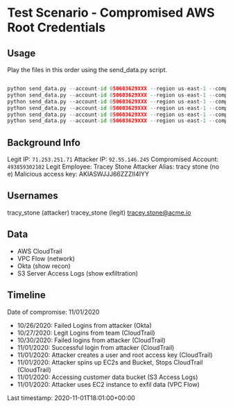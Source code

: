 # Test Scenario - Compromised AWS Root Credentials

## Usage

Play the files in this order using the send_data.py script.

```python

python send_data.py --account-id 050603629XXX --region us-east-1 --compromise-datetime '2020-11-01T18:00:00+00:00' --bucket-name my-panther-demo  --file compromised-root-creds/victim_okta.yml 
python send_data.py --account-id 050603629XXX --region us-east-1 --compromise-datetime '2020-11-01T18:00:00+00:00' --bucket-name my-panther-demo  --file compromised-root-creds/victim_cloudtrail.yml 
python send_data.py --account-id 050603629XXX --region us-east-1 --compromise-datetime '2020-11-01T18:00:00+00:00' --bucket-name my-panther-demo  --file compromised-root-creds/attacker_okta.yml 
python send_data.py --account-id 050603629XXX --region us-east-1 --compromise-datetime '2020-11-01T18:00:00+00:00' --bucket-name my-panther-demo  --file compromised-root-creds/attacker_cloudtrail.yml
python send_data.py --account-id 050603629XXX --region us-east-1 --compromise-datetime '2020-11-01T18:00:00+00:00' --bucket-name my-panther-demo  --file compromised-root-creds/attacker_s3_access.yml 
python send_data.py --account-id 050603629XXX --region us-east-1 --compromise-datetime '2020-11-01T18:00:00+00:00' --bucket-name my-panther-demo  --file compromised-root-creds/attacker_vpc.yml 

```

## Background Info

Legit IP: `71.253.251.71`
Attacker IP: `92.55.146.245`
Compromised Account: `493859302102`
Legit Employee: Tracey Stone
Attacker Alias: tracy stone (no e)
Malicious access key: AKIASWJJJ66ZZZII4IYY

## Usernames

tracy_stone (attacker)
tracey_stone (legit)
tracey.stone@acme.io

## Data

- AWS CloudTrail
- VPC Flow (network)
- Okta (show recon)
- S3 Server Access Logs (show exfiltration)

## Timeline

Date of compromise: 11/01/2020

- 10/26/2020: Failed Logins from attacker (Okta) 
- 10/27/2020: Legit Logins from team (CloudTrail) 
- 10/30/2020: Failed logins from attacker (CloudTrail) 
- 11/01/2020: Successful login from attacker (CloudTrail) 
- 11/01/2020: Attacker creates a user and root access key (CloudTrail)
- 11/01/2020: Attacker spins up EC2s and Bucket, Stops CloudTrail (CloudTrail) 
- 11/01/2020: Accessing customer data bucket (S3 Access Logs) 
- 11/01/2020: Attacker uses EC2 instance to exfil data (VPC Flow) 

Last timestamp: 2020-11-01T18:01:00+00:00

